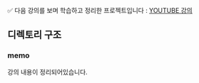 ✅ 다음 강의를 보며 학습하고 정리한 프로젝트입니다 : [YOUTUBE 강의](https://www.youtube.com/watch?v=5oGAkQsGWkc&list=PLZKTXPmaJk8KhKQ_BILr1JKCJbR0EGlx0&index=1)

## 디렉토리 구조

### memo

강의 내용이 정리되어있습니다.
